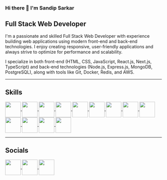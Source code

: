 ### Hi there 👋 I'm Sandip Sarkar

## Full Stack Web Developer

I'm a passionate and skilled Full Stack Web Developer with experience building web applications using modern front-end and back-end technologies. I enjoy creating responsive, user-friendly applications and always strive to optimize for performance and scalability.

I specialize in both front-end (HTML, CSS, JavaScript, React.js, Next.js, TypeScript) and back-end technologies (Node.js, Express.js, MongoDB, PostgreSQL), along with tools like Git, Docker, Redis, and AWS.

---

## Skills

<a href="https://developer.mozilla.org/en-US/docs/Web/HTML" target="blank">
  <img src="https://img.icons8.com/color/50/000000/html-5.png" align="center" height="50" width="50" />
</a>

<a href="https://developer.mozilla.org/en-US/docs/Web/CSS" target="blank">
  <img src="https://img.icons8.com/color/50/000000/css3.png" align="center" height="50" width="50" />
</a>

<a href="https://developer.mozilla.org/en-US/docs/Web/JavaScript" target="blank">
  <img src="https://img.icons8.com/color/50/000000/javascript.png" align="center" height="50" width="50" />
</a>

<a href="https://www.typescriptlang.org/" target="blank">
  <img src="https://img.icons8.com/color/50/000000/typescript.png" align="center" height="50" width="50" />
</a>

<a href="https://reactjs.org/" target="blank">
  <img src="https://img.icons8.com/plasticine/50/000000/react.png" align="center" height="50" width="50" />
</a>

<a href="https://nextjs.org/" target="blank">
  <img src="https://img.icons8.com/fluency/50/nextjs.png" align="center" height="50" width="50" />
</a>

<a href="https://nodejs.org/" target="blank">
  <img src="https://img.icons8.com/color/50/000000/nodejs.png" align="center" height="50" width="50" />
</a>

<a href="https://www.mongodb.com/" target="blank">
  <img src="https://img.icons8.com/color/50/000000/mongodb.png" align="center" height="50" width="50" />
</a>

<a href="https://www.postgresql.org/" target="blank">
  <img src="https://img.icons8.com/?size=100&id=38561&format=png&color=000000" align="center" height="50" width="50" />
</a>

<a href="https://git-scm.com/" target="blank">
  <img src="https://img.icons8.com/color/50/000000/git.png" align="center" height="50" width="50" />
</a>

<a href="https://www.docker.com/" target="blank">
  <img src="https://img.icons8.com/color/50/000000/docker.png" align="center" height="50" width="50" />
</a>

<a href="https://redis.io/" target="blank">
  <img src="https://img.icons8.com/color/50/000000/redis.png" align="center" height="50" width="50" />
</a>

<a href="https://aws.amazon.com/" target="blank">
  <img src="https://img.icons8.com/color/50/000000/amazon-web-services.png" align="center" height="50" width="50" />
</a>

---

## Socials

<a href="https://www.linkedin.com/in/sarkar-sandip/" target="blank">
  <img src="https://img.icons8.com/color/50/000000/linkedin.png" align="center" height="50" width="50" />
</a>

<a href="https://www.instagram.com/the_sandip___/" target="blank">
  <img src="https://img.icons8.com/fluency/50/000000/instagram-new.png" align="center" height="50" width="50" />
</a>

<a href="https://sandipsarkar.dev/" target="blank">
  <img src="https://img.icons8.com/color/50/000000/user-male.png" align="center" height="50" width="50" />
</a>
